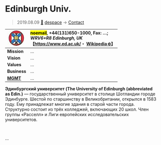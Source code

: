 # Edinburgh Univ.
> 2019.08.09 [🚀](../../index/index.md) [despace](../index.md) → [Contact](../contact.md)

|[![](../f/contact/e/edinburgh_univ_logo1_thumb.webp)](../f/contact/e/edinburgh_univ_logo1.webp)|<mark>noemail</mark>, +44(131)650-1000, Fax: …;<br> *WRV6+R8 Edinburgh, UK*<br> 【<https://www.ed.ac.uk/>・ [Wikipedia ⎆](https://en.wikipedia.org/wiki/University_of_Edinburgh)】|
|:--|:--|
|**Mission**|…|
|**Vision**|…|
|**Values**|…|
|**Business**|…|
|**[MGMT](../mgmt.md)**|…|

**Эдинбургский университет (The University of Edinburgh (abbreviated as Edin.)** — государственный университет в столице Шотландии городе Эдинбурге. Шестой по старшинству в Великобритании, открылся в 1583 году. Ему принадлежат многие здания в старой части города. Структурно состоит из трёх колледжей, включающих 20 школ. Член группы «Расселл» и Лиги европейских исследовательских университетов.


<p style="page-break-after:always"> </p>

…

